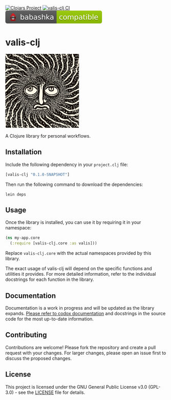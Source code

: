 [![Clojars Project](https://img.shields.io/clojars/v/dev.ruivieira/valis.svg)](https://clojars.org/dev.ruivieira/valis)
[![valis-clj CI](https://github.com/ruivieira/valis-clj/actions/workflows/CI.yaml/badge.svg)](https://github.com/ruivieira/valis-clj/actions/workflows/CI.yaml)
[![bb compatible](https://raw.githubusercontent.com/babashka/babashka/master/logo/badge.svg)](https://babashka.org)
# valis-clj

![valis](docs/valis-core-small.png)

A Clojure library for personal workflows.

## Installation

Include the following dependency in your `project.clj` file:

```clojure
[valis-clj "0.1.0-SNAPSHOT"]
```

Then run the following command to download the dependencies:

```shell
lein deps
```

## Usage

Once the library is installed, you can use it by requiring it in your namespace:

```clojure
(ns my-app.core
  (:require [valis-clj.core :as valis]))
```

Replace `valis-clj.core` with the actual namespaces provided by this library.

The exact usage of valis-clj will depend on the specific functions and utilities it provides.
For more detailed information, refer to the individual docstrings for each function in the library.

## Documentation

Documentation is a work in progress and will be updated as the library expands. 
[Please refer to codox documentation](https://ruivieira.github.io/valis-clj/) and docstrings in the source code for the most up-to-date information.

## Contributing

Contributions are welcome! Please fork the repository and create a pull request with your changes. For larger changes, please open an issue first to discuss the proposed changes.

## License

This project is licensed under the GNU General Public License v3.0 (GPL-3.0) - see the [LICENSE](LICENSE) file for details.
